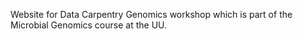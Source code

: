 Website for Data Carpentry Genomics workshop which is part of the Microbial Genomics course at the UU.
